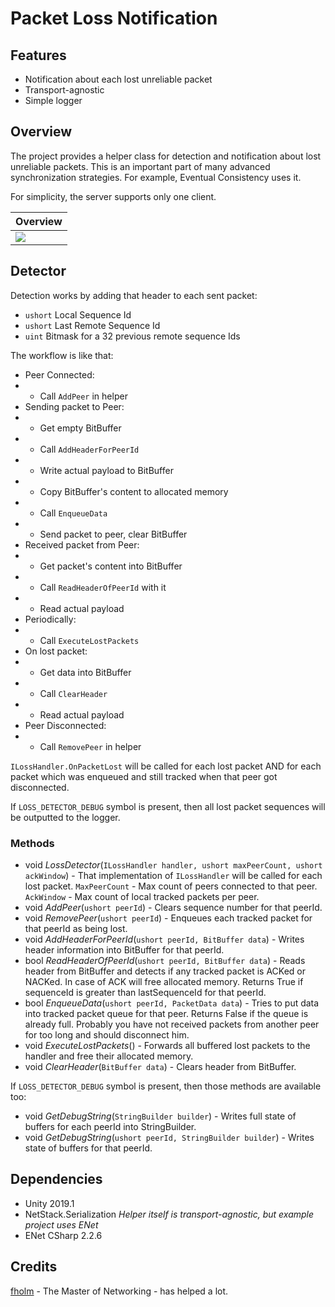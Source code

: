 
# Packet Loss Notification

## Features
- Notification about each lost unreliable packet
- Transport-agnostic
- Simple logger

## Overview
The project provides a helper class for detection and notification about lost unreliable packets. This is an important part of many advanced synchronization strategies. For example, Eventual Consistency uses it.

For simplicity, the server supports only one client.

| Overview  |  
|--|
| [![][preview1]](https://www.youtube.com/watch?v=bYH0_b6mEjY) |

## Detector

Detection works by adding that header to each sent packet:
- `ushort` Local Sequence Id
- `ushort` Last Remote Sequence Id
- `uint` Bitmask for a 32  previous remote sequence Ids

The workflow is like that:
- Peer Connected:
- -  Call `AddPeer` in helper
- Sending packet to Peer:
- - Get empty BitBuffer
- - Call `AddHeaderForPeerId`
- - Write actual payload to BitBuffer
- - Copy BitBuffer's content to allocated memory 
- - Call `EnqueueData`
- - Send packet to peer, clear BitBuffer
- Received packet from Peer:
- - Get packet's content into BitBuffer
- - Call `ReadHeaderOfPeerId` with it
- - Read actual payload
- Periodically:
- - Call `ExecuteLostPackets`
- On lost packet:
- - Get data into BitBuffer
- - Call `ClearHeader`
- - Read actual payload
- Peer Disconnected:
- - Call `RemovePeer` in helper

`ILossHandler.OnPacketLost` will be called for each lost packet AND for each packet which was enqueued and still tracked when that peer got disconnected.

If `LOSS_DETECTOR_DEBUG` symbol is present, then all lost packet sequences will be outputted to the logger.

### Methods

- void *LossDetector*(`ILossHandler handler, ushort maxPeerCount, ushort ackWindow`) - That implementation of `ILossHandler` will be called for each lost packet. `MaxPeerCount` - Max count of peers connected to that peer. `AckWindow` - Max count of local tracked packets per peer.
- void *AddPeer*(`ushort peerId`) - Clears sequence number for that peerId.
- void *RemovePeer*(`ushort peerId`) - Enqueues each tracked packet for that peerId as being lost. 
- void *AddHeaderForPeerId*(`ushort peerId, BitBuffer data`) - Writes header information into BitBuffer for that peerId.
- bool *ReadHeaderOfPeerId*(`ushort peerId, BitBuffer data`) - Reads header from BitBuffer and detects if any tracked packet is ACKed or NACKed. In case of ACK will free allocated memory. Returns True if sequenceId is greater than lastSequenceId for that peerId.
- bool *EnqueueData*(`ushort peerId, PacketData data`) - Tries to put data into tracked packet queue for that peer. Returns False if the queue is already full. Probably you have not received packets from another peer for too long and should disconnect him.
- void *ExecuteLostPackets*() - Forwards all buffered lost packets to the handler and free their allocated memory. 
- void *ClearHeader*(`BitBuffer data`) - Clears header from BitBuffer.

If `LOSS_DETECTOR_DEBUG` symbol is present, then those methods are available too:
- void *GetDebugString*(`StringBuilder builder`) - Writes full state of buffers for each peerId into StringBuilder.
- void *GetDebugString*(`ushort peerId, StringBuilder builder`) - Writes state of buffers for that peerId.

## Dependencies
- Unity 2019.1
- NetStack.Serialization
*Helper itself is transport-agnostic, but example project uses ENet*
- ENet CSharp 2.2.6 

## Credits
[fholm](https://github.com/fholm) - The Master of Networking - has helped a lot.

[preview1]: https://i.imgur.com/7wiz68P.png
